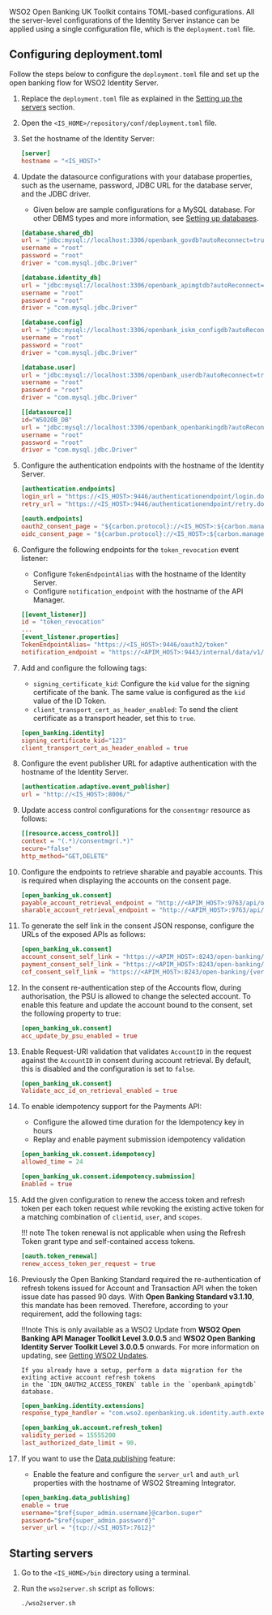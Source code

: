 WSO2 Open Banking UK Toolkit contains TOML-based configurations. All the server-level configurations of the Identity 
Server instance can be applied using a single configuration file, which is the `deployment.toml` file. 

## Configuring deployment.toml

Follow the steps below to configure the `deployment.toml` file and set up the open banking flow for WSO2 Identity Server.

1. Replace the `deployment.toml` file as explained in the 
[Setting up the servers](setting-up-servers.md#copying-the-deploymenttoml) section.
 
2. Open the `<IS_HOME>/repository/conf/deployment.toml` file.

3. Set the hostname of the Identity Server:

    ``` toml
    [server]	
    hostname = "<IS_HOST>"	 
    ```
   
4. Update the datasource configurations with your database properties, such as the username, password, JDBC URL for the 
database server, and the JDBC driver. 

    - Given below are sample configurations for a MySQL database. For other DBMS types and more information, 
    see [Setting up databases](setting-up-databases.md).

    ```toml tab='shared_db'
    [database.shared_db]
    url = "jdbc:mysql://localhost:3306/openbank_govdb?autoReconnect=true&amp;useSSL=false"
    username = "root"
    password = "root"
    driver = "com.mysql.jdbc.Driver"
    ```
   
    ```toml tab='identity_db'
    [database.identity_db]
    url = "jdbc:mysql://localhost:3306/openbank_apimgtdb?autoReconnect=true&amp;useSSL=false"
    username = "root"
    password = "root"
    driver = "com.mysql.jdbc.Driver"
    ```
     
    ```toml tab='config'
    [database.config]
    url = "jdbc:mysql://localhost:3306/openbank_iskm_configdb?autoReconnect=true&amp;useSSL=false"
    username = "root"
    password = "root"
    driver = "com.mysql.jdbc.Driver"
    ```
    
    ```toml tab='user'
    [database.user]
    url = "jdbc:mysql://localhost:3306/openbank_userdb?autoReconnect=true&amp;useSSL=false"
    username = "root"
    password = "root"
    driver = "com.mysql.jdbc.Driver"
    ```
    
    ```toml tab='WSO2OB_DB'
    [[datasource]]
    id="WSO2OB_DB"
    url = "jdbc:mysql://localhost:3306/openbank_openbankingdb?autoReconnect=true&amp;useSSL=false"
    username = "root"
    password = "root"
    driver = "com.mysql.jdbc.Driver"
    ```

5. Configure the authentication endpoints with the hostname of the Identity Server.

    ``` toml
    [authentication.endpoints]	
    login_url = "https://<IS_HOST>:9446/authenticationendpoint/login.do"	
    retry_url = "https://<IS_HOST>:9446/authenticationendpoint/retry.do"
    ```
   
    ``` toml
    [oauth.endpoints]	
    oauth2_consent_page = "${carbon.protocol}://<IS_HOST>:${carbon.management.port}/ob/authenticationendpoint/oauth2_authz.do"	
    oidc_consent_page = "${carbon.protocol}://<IS_HOST>:${carbon.management.port}/ob/authenticationendpoint/oauth2_consent.do"
    ```
   
6. Configure the following endpoints for the `token_revocation` event listener:
 
    - Configure `TokenEndpointAlias` with the hostname of the Identity Server.
    - Configure `notification_endpoint` with the hostname of the API Manager.  

    ``` toml
    [[event_listener]]	
    id = "token_revocation"	
    ...
    [event_listener.properties]
    TokenEndpointAlias= "https://<IS_HOST>:9446/oauth2/token"	
    notification_endpoint = "https://<APIM_HOST>:9443/internal/data/v1/notify"	
    ```

7. Add and configure the following tags:
    - `signing_certificate_kid`: Configure the `kid` value for the signing certificate of the bank. The same value is 
    configured as the `kid` value of the ID Token.
    - `client_transport_cert_as_header_enabled`: To send the client certificate as a transport header, set this to `true`.

    ``` toml
    [open_banking.identity]
    signing_certificate_kid="123"
    client_transport_cert_as_header_enabled = true
    ```

8. Configure the event publisher URL for adaptive authentication with the hostname of the Identity Server.

    ``` toml
    [authentication.adaptive.event_publisher]	
    url = "http://<IS_HOST>:8006/"
    ```

9. Update access control configurations for the `consentmgr` resource as follows: 

    ``` toml
    [[resource.access_control]]
    context = "(.*)/consentmgr(.*)"
    secure="false"
    http_method="GET,DELETE"
    ```
   
10. Configure the endpoints to retrieve sharable and payable accounts. This is required when displaying the accounts on 
the consent page.

    ``` toml
    [open_banking_uk.consent]
    payable_account_retrieval_endpoint = "http://<APIM_HOST>:9763/api/openbanking/uk/backend/services/bankaccounts/bankaccountservice/payable-accounts"
    sharable_account_retrieval_endpoint = "http://<APIM_HOST>:9763/api/openbanking/uk/backend/services/bankaccounts/bankaccountservice/sharable-accounts"
    ```

11. To generate the self link in the consent JSON response, configure the URLs of the exposed APIs as follows:
   
    ``` toml
    [open_banking_uk.consent]
    account_consent_self_link = "https://<APIM_HOST>:8243/open-banking/{version}/aisp/"
    payment_consent_self_link = "https://<APIM_HOST>:8243/open-banking/{version}/pisp/"
    cof_consent_self_link = "https://<APIM_HOST>:8243/open-banking/{version}/cbpii/"
    ```

12. In the consent re-authentication step of the Accounts flow, during authorisation, the PSU is allowed to change the 
selected account. To enable this feature and update the account bound to the consent, set the following property to true:

    ``` toml
    [open_banking_uk.consent]
    acc_update_by_psu_enabled = true
    ```

13. Enable Request-URI validation that validates `AccountID` in the request against the `AccountID` in consent during 
account retrieval. By default, this is disabled and the configuration is set to `false`.

    ``` toml
    [open_banking_uk.consent]
    Validate_acc_id_on_retrieval_enabled = true
    ```
    
14. To enable idempotency support for the Payments API:

    - Configure the allowed time duration for the Idempotency key in hours 
    - Replay and enable payment submission idempotency validation

    ``` toml
    [open_banking_uk.consent.idempotency]
    allowed_time = 24
    
    [open_banking_uk.consent.idempotency.submission]
    Enabled = true
    ```

15. Add the given configuration to renew the access token and refresh token per each token request while revoking
    the existing active token for a matching combination of `clientid`, `user`, and `scopes`.

    !!! note
        The token renewal is not applicable when using the Refresh Token grant type and self-contained access tokens.

    ``` toml
    [oauth.token_renewal]
    renew_access_token_per_request = true
    ```

16. Previously the Open Banking Standard required the re-authentication of refresh tokens issued for Account and
    Transaction API when the token issue date has passed 90 days. With **Open Banking Standard v3.1.10**, this mandate has
    been removed. Therefore, according to your requirement, add the following tags:

    !!!note
        This is only available as a WSO2 Update from **WSO2 Open Banking API Manager Toolkit Level 3.0.0.5** and 
        **WSO2 Open Banking Identity Server Toolkit Level 3.0.0.5** onwards. For more information on updating, see 
        [Getting WSO2 Updates](setting-up-servers.md#getting-wso2-updates).

        If you already have a setup, perform a data migration for the exiting active account refresh tokens
        in the `IDN_OAUTH2_ACCESS_TOKEN` table in the `openbank_apimgtdb` database.

    ``` toml
    [open_banking.identity.extensions]
    response_type_handler = "com.wso2.openbanking.uk.identity.auth.extensions.response.handler.impl.UKResponseTypeHandler"

    [open_banking_uk.account.refresh_token]
    validity_period = 15555200
    last_authorized_date_limit = 90.
    ```

17. If you want to use the [Data publishing](../learn/data-publishing.md) feature:

    - Enable the feature and configure the `server_url` and `auth_url` properties with the hostname of WSO2 Streaming 
    Integrator.

    ``` toml
    [open_banking.data_publishing]	
    enable = true	
    username="$ref{super_admin.username}@carbon.super"	
    password="$ref{super_admin.password}"	
    server_url = "{tcp://<SI_HOST>:7612}"	
    ```   

## Starting servers

1. Go to the `<IS_HOME>/bin` directory using a terminal.

2. Run the `wso2server.sh` script as follows:

    ``` bash
    ./wso2server.sh
    ``` 
    